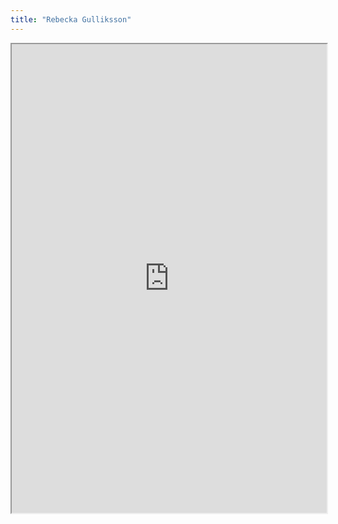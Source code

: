 ```yaml
---
title: "Rebecka Gulliksson"
---
```



<iframe height="750" width="100%" src="https://ewelton.github.io/ktest/wiki.html#Rebecka%20Gulliksson"></iframe>
